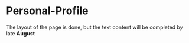# Personal-Profile
The layout of the page is done, but the text content will be completed by late **August**
